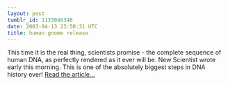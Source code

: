 ```yaml
---
layout: post
tumblr_id: 1133046346
date: 2003-04-13 23:50:31 UTC
title: human gnome release
---
```


This time it is the real thing, scientists promise - the complete sequence of human DNA, as perfectly rendered as it ever will be. New Scientist wrote early this morning. This is one of the absolutely biggest steps in DNA history ever! <a href="http://www.newscientist.com/news/news.jsp?id=ns99993621" target="_blank">Read the article...</a>
